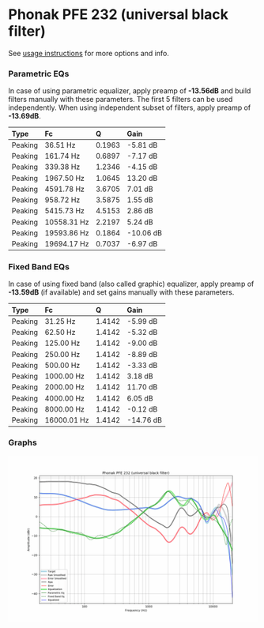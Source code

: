 # Phonak PFE 232 (universal black filter)
See [usage instructions](https://github.com/jaakkopasanen/AutoEq#usage) for more options and info.

### Parametric EQs
In case of using parametric equalizer, apply preamp of **-13.56dB** and build filters manually
with these parameters. The first 5 filters can be used independently.
When using independent subset of filters, apply preamp of **-13.69dB**.

| Type    | Fc          |      Q | Gain      |
|:--------|:------------|:-------|:----------|
| Peaking | 36.51 Hz    | 0.1963 | -5.81 dB  |
| Peaking | 161.74 Hz   | 0.6897 | -7.17 dB  |
| Peaking | 339.38 Hz   | 1.2346 | -4.15 dB  |
| Peaking | 1967.50 Hz  | 1.0645 | 13.20 dB  |
| Peaking | 4591.78 Hz  | 3.6705 | 7.01 dB   |
| Peaking | 958.72 Hz   | 3.5875 | 1.55 dB   |
| Peaking | 5415.73 Hz  | 4.5153 | 2.86 dB   |
| Peaking | 10558.31 Hz | 2.2197 | 5.24 dB   |
| Peaking | 19593.86 Hz | 0.1864 | -10.06 dB |
| Peaking | 19694.17 Hz | 0.7037 | -6.97 dB  |

### Fixed Band EQs
In case of using fixed band (also called graphic) equalizer, apply preamp of **-13.59dB**
(if available) and set gains manually with these parameters.

| Type    | Fc          |      Q | Gain      |
|:--------|:------------|:-------|:----------|
| Peaking | 31.25 Hz    | 1.4142 | -5.99 dB  |
| Peaking | 62.50 Hz    | 1.4142 | -5.32 dB  |
| Peaking | 125.00 Hz   | 1.4142 | -9.00 dB  |
| Peaking | 250.00 Hz   | 1.4142 | -8.89 dB  |
| Peaking | 500.00 Hz   | 1.4142 | -3.33 dB  |
| Peaking | 1000.00 Hz  | 1.4142 | 3.18 dB   |
| Peaking | 2000.00 Hz  | 1.4142 | 11.70 dB  |
| Peaking | 4000.00 Hz  | 1.4142 | 6.05 dB   |
| Peaking | 8000.00 Hz  | 1.4142 | -0.12 dB  |
| Peaking | 16000.01 Hz | 1.4142 | -14.76 dB |

### Graphs
![](./Phonak%20PFE%20232%20(universal%20black%20filter).png)